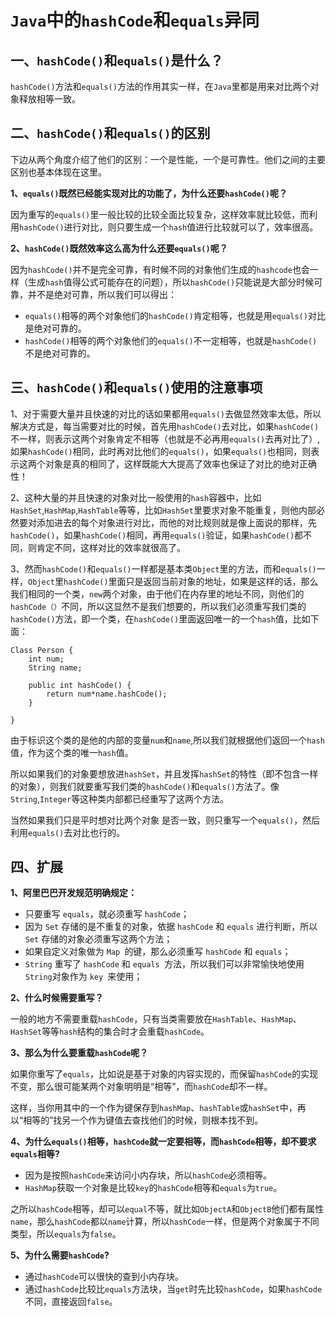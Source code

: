 # `Java`中的`hashCode`和`equals`异同



## 一、`hashCode()`和`equals()`是什么？

`hashCode()`方法和`equals()`方法的作用其实一样，在`Java`里都是用来对比两个对象释放相等一致。



## 二、`hashCode()`和`equals()`的区别

下边从两个角度介绍了他们的区别：一个是性能，一个是可靠性。他们之间的主要区别也基本体现在这里。



**1、`equals()`既然已经能实现对比的功能了，为什么还要`hashCode()`呢？**

因为重写的`equals()`里一般比较的比较全面比较复杂，这样效率就比较低，而利用`hashCode()`进行对比，则只要生成一个`hash`值进行比较就可以了，效率很高。



**2、`hashCode()`既然效率这么高为什么还要`equals()`呢？**

因为`hashCode()`并不是完全可靠，有时候不同的对象他们生成的`hashcode`也会一样（生成`hash`值得公式可能存在的问题），所以`hashCode()`只能说是大部分时候可靠，并不是绝对可靠，所以我们可以得出：

- `equals()`相等的两个对象他们的`hashCode()`肯定相等，也就是用`equals()`对比是绝对可靠的。
- `hashCode()`相等的两个对象他们的`equals()`不一定相等，也就是`hashCode()`不是绝对可靠的。



## 三、`hashCode()`和`equals()`使用的注意事项



1、对于需要大量并且快速的对比的话如果都用`equals()`去做显然效率太低，所以解决方式是，每当需要对比的时候，首先用`hashCode()`去对比，如果`hashCode()`不一样，则表示这两个对象肯定不相等（也就是不必再用`equals()`去再对比了）,如果`hashCode()`相同，此时再对比他们的`equals()`，如果`equals()`也相同，则表示这两个对象是真的相同了，这样既能大大提高了效率也保证了对比的绝对正确性！



2、这种大量的并且快速的对象对比一般使用的`hash`容器中，比如`HashSet`,`HashMap`,`HashTable`等等，比如`HashSet`里要求对象不能重复，则他内部必然要对添加进去的每个对象进行对比，而他的对比规则就是像上面说的那样，先`hashCode()`，如果`hashCode()`相同，再用`equals()`验证，如果`hashCode()`都不同，则肯定不同，这样对比的效率就很高了。



3、然而`hashCode()`和`equals()`一样都是基本类`Object`里的方法，而和`equals()`一样，`Object`里`hashCode()`里面只是返回当前对象的地址，如果是这样的话，那么我们相同的一个类，`new`两个对象，由于他们在内存里的地址不同，则他们的`hashCode（）`不同，所以这显然不是我们想要的，所以我们必须重写我们类的`hashCode()`方法，即一个类，在`hashCode()`里面返回唯一的一个`hash`值，比如下面：



```
Class Person {
    int num;
    String name;
    
    public int hashCode() {
        return num*name.hashCode();
    }
    
}
```

由于标识这个类的是他的内部的变量`num`和`name`,所以我们就根据他们返回一个`hash`值，作为这个类的唯一`hash`值。

所以如果我们的对象要想放进`hashSet`，并且发挥`hashSet`的特性（即不包含一样的对象），则我们就要重写我们类的`hashCode()`和`equals()`方法了。像`String`,`Integer`等这种类内部都已经重写了这两个方法。

当然如果我们只是平时想对比两个对象 是否一致，则只重写一个`equals()`，然后利用`equals()`去对比也行的。

## 四、扩展


**1、阿里巴巴开发规范明确规定：**


- 只要重写 `equals`，就必须重写 `hashCode`；
- 因为 `Set` 存储的是不重复的对象，依据 `hashCode` 和 `equals` 进行判断，所以` Set` 存储的对象必须重写这两个方法；
- 如果自定义对象做为 `Map `的键，那么必须重写 `hashCode` 和 `equals`；
- `String` 重写了 `hashCode` 和 `equals `方法，所以我们可以非常愉快地使用 `String`对象作为 `key `来使用；

**2、什么时候需要重写？**


一般的地方不需要重载`hashCode`，只有当类需要放在`HashTable`、`HashMap`、`HashSet`等等`hash`结构的集合时才会重载`hashCode`。


**3、那么为什么要重载`hashCode`呢？**


如果你重写了`equals`，比如说是基于对象的内容实现的，而保留`hashCode`的实现不变，那么很可能某两个对象明明是“相等”，而`hashCode`却不一样。

这样，当你用其中的一个作为键保存到`hashMap`、`hashTable`或`hashSet`中，再以“相等的”找另一个作为键值去查找他们的时候，则根本找不到。



**4、为什么`equals()`相等，`hashCode`就一定要相等，而`hashCode`相等，却不要求`equals`相等?**


- 因为是按照`hashCode`来访问小内存块，所以`hashCode`必须相等。
- `HashMap`获取一个对象是比较`key`的`hashCode`相等和`equals`为`true`。

之所以`hashCode`相等，却可以`equal`不等，就比如`ObjectA`和`ObjectB`他们都有属性`name`，那么`hashCode`都以`name`计算，所以`hashCode`一样，但是两个对象属于不同类型，所以`equals`为`false`。



**5、为什么需要`hashCode`?**


- 通过`hashCode`可以很快的查到小内存块。
- 通过`hashCode`比较比`equals`方法块，当`get`时先比较`hashCode`，如果`hashCode`不同，直接返回`false`。
